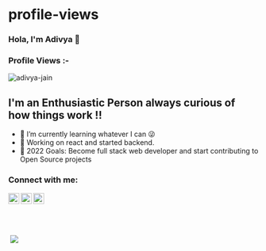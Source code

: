 # profile-views
### Hola, I'm Adivya 👋 
<p align="right"> <h3>Profile Views :-</h3> <img src=""
    alt="adivya-jain" /> 
  </p>

## I'm an Enthusiastic Person always curious of how things work !!

- 🌱 I’m currently learning whatever I can 😜 
- 💫 Working on react and started backend.
- 🥅 2022 Goals: Become full stack web developer and start contributing to Open Source projects


### Connect with me:

<a href="https://twitter.com/AdivyaJ"><img align="left" alt="Twitter" width="22px" src="https://cdn.cdnlogo.com/logos/t/96/twitter-icon.svg"></a>
<a href="https://www.instagram.com/adivya._.jain/"><img align="left" alt="Instagram" width="22px" src="https://cdn.cdnlogo.com/logos/i/92/instagram.svg"></a>
<a href="https://www.linkedin.com/in/adivya-jain-b98468226"><img align="left" alt="Linkedln" width="22px" src="https://raw.githubusercontent.com/rahuldkjain/github-profile-readme-generator/master/src/images/icons/Social/linked-in-alt.svg" /></a>

<br />




<br />
<br />
<br />

<br />
<img src=""/>

<img src ="https://github-readme-stats.vercel.app/api?username=adivya-jain&&show_icons=true&title_color=ffffff&icon_color=bb2acf&text_color=daf7dc&bg_color=151515"/>

